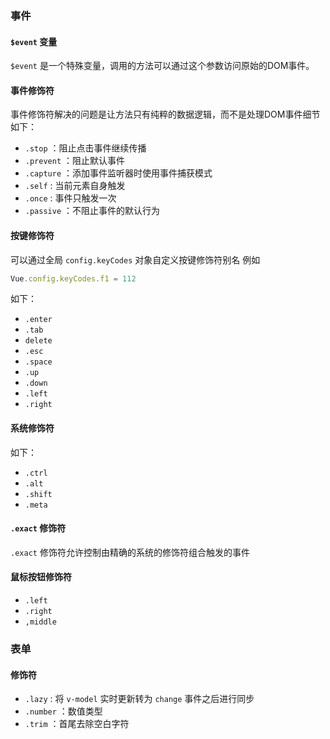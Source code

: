 ### 事件

#### `$event` 变量 

`$event` 是一个特殊变量，调用的方法可以通过这个参数访问原始的DOM事件。

#### 事件修饰符

事件修饰符解决的问题是让方法只有纯粹的数据逻辑，而不是处理DOM事件细节
如下：

* `.stop` ：阻止点击事件继续传播
* `.prevent` ：阻止默认事件
* `.capture` ：添加事件监听器时使用事件捕获模式
* `.self` : 当前元素自身触发
* `.once` : 事件只触发一次
* `.passive` ：不阻止事件的默认行为

#### 按键修饰符

可以通过全局 `config.keyCodes` 对象自定义按键修饰符别名
例如

``` js
Vue.config.keyCodes.f1 = 112
```

如下：

* `.enter`
* `.tab`
* `delete`
* `.esc`
* `.space`
* `.up`
* `.down`
* `.left`
* `.right`

#### 系统修饰符

如下：

* `.ctrl`
* `.alt`
* `.shift`
* `.meta`

#### `.exact` 修饰符

`.exact` 修饰符允许控制由精确的系统的修饰符组合触发的事件

#### 鼠标按钮修饰符

* `.left`
* `.right`
* `,middle`

### 表单

#### 修饰符

* `.lazy` : 将 `v-model` 实时更新转为 `change` 事件之后进行同步
* `.number` ：数值类型
* `.trim` ：首尾去除空白字符
